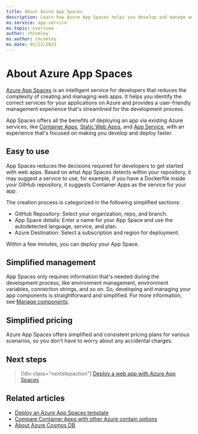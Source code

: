 ```yaml
---
title: About Azure App Spaces
description: Learn how Azure App Spaces helps you develop and manage web applications with less complexity.
ms.service: app-service
ms.topic: overview
author: chcomley
ms.author: chcomley
ms.date: 05/22/2023
---
```


# About Azure App Spaces

[Azure App Spaces](https://go.microsoft.com/fwlink/?linkid=2234200) is an intelligent service for developers that reduces the complexity of creating and managing web apps. It helps you identify the correct services for your applications on Azure and provides a user-friendly management experience that's streamlined for the development process. 

App Spaces offers all the benefits of deploying an app via existing Azure services, like [Container Apps](../container-apps/overview.md), [Static Web Apps](../static-web-apps/overview.md), and [App Service](../app-service/overview.md), with an experience that's focused on making you develop and deploy faster.
## Easy to use

App Spaces reduces the decisions required for developers to get started with web apps. Based on what App Spaces detects within your repository, it may suggest a service to use, for example, if you have a Dockerfile inside your GitHub repository, it suggests Container Apps as the service for your app.

The creation process is categorized in the following simplified sections:
- GitHub Repository: Select your organization, repo, and branch.
- App Space details: Enter a name for your App Space and use the autodetected language, service, and plan.
- Azure Destination: Select a subscription and region for deployment.

Within a few minutes, you can deploy your App Space.

## Simplified management

App Spaces only requires information that's needed during the development process, like environment management, environment variables, connection strings, and so on. So, developing and managing your app components is straightforward and simplified. For more information, see [Manage components](quickstart-deploy-web-app.md#manage-components).

## Simplified pricing

 Azure App Spaces offers simplified and consistent pricing plans for various scenarios, so you don't have to worry about any accidental charges.
## Next steps

> [!div class="nextstepaction"]
> [Deploy a web app with Azure App Spaces](quickstart-deploy-web-app.md)

## Related articles

- [Deploy an Azure App Spaces template](deploy-app-spaces-template.md)
- [Compare Container Apps with other Azure contain options](../container-apps/compare-options.md)
- [About Azure Cosmos DB](../cosmos-db/introduction.md)
